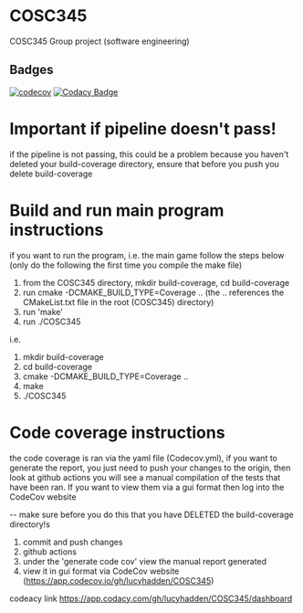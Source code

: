 # COSC345
COSC345 Group project (software engineering)

## Badges
[![codecov](https://codecov.io/gh/lucyhadden/COSC345/graph/badge.svg?token=2VWHP87OID)](https://codecov.io/gh/lucyhadden/COSC345)
[![Codacy Badge](https://app.codacy.com/project/badge/Grade/f5370b6729b1493bbddd74b639dfa4cb)](https://app.codacy.com/gh/lucyhadden/COSC345/dashboard?utm_source=gh&utm_medium=referral&utm_content=&utm_campaign=Badge_grade)


# Important if pipeline doesn't pass!
if the pipeline is not passing, this could be a problem because you haven't deleted your build-coverage directory, ensure that before you push you delete build-coverage

# Build and run main program instructions 
if you want to run the program, i.e. the main game follow the steps below (only do the following the first time you compile the make file)

1. from the COSC345 directory, mkdir build-coverage,  cd build-coverage
2. run cmake -DCMAKE_BUILD_TYPE=Coverage .. (the .. references the CMakeList.txt file in the root (COSC345) directory)
3. run 'make'
4. run ./COSC345


i.e. 
1. mkdir build-coverage
2. cd build-coverage
3. cmake -DCMAKE_BUILD_TYPE=Coverage ..
4. make
5. ./COSC345

# Code coverage instructions

the code coverage is ran via the yaml file (Codecov.yml), if you want to generate the report, you just need to push your changes to the origin, then look at github actions
you will see a manual compilation of the tests that have been ran. If you want to view them via a gui format then log into the CodeCov website

-- make sure before you do this that you have DELETED the build-coverage directory!s
1. commit and push changes
2. github actions
3. under the 'generate code cov' view the manual report generated
4. view it in gui format via CodeCov website (https://app.codecov.io/gh/lucyhadden/COSC345)

codeacy link
https://app.codacy.com/gh/lucyhadden/COSC345/dashboard 

